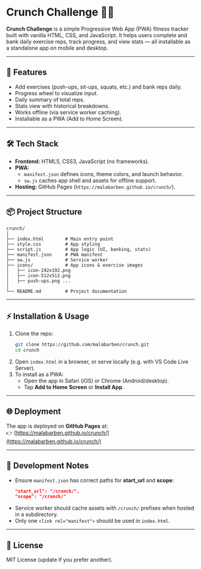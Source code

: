# Crunch Challenge 🏋️‍♂️

**Crunch Challenge** is a simple Progressive Web App (PWA) fitness tracker built with vanilla HTML, CSS, and JavaScript. It helps users complete and bank daily exercise reps, track progress, and view stats — all installable as a standalone app on mobile and desktop.

---

## 🚀 Features
- Add exercises (push-ups, sit-ups, squats, etc.) and bank reps daily.  
- Progress wheel to visualize input.  
- Daily summary of total reps.  
- Stats view with historical breakdowns.  
- Works offline (via service worker caching).  
- Installable as a PWA (Add to Home Screen).  

---

## 🛠️ Tech Stack
- **Frontend:** HTML5, CSS3, JavaScript (no frameworks).  
- **PWA:**  
  - `manifest.json` defines icons, theme colors, and launch behavior.  
  - `sw.js` caches app shell and assets for offline support.  
- **Hosting:** GitHub Pages (`https://malabarben.github.io/crunch/`).

---

## 📦 Project Structure
```
crunch/
│
├── index.html        # Main entry point
├── style.css         # App styling
├── script.js         # App logic (UI, banking, stats)
├── manifest.json     # PWA manifest
├── sw.js             # Service worker
├── icons/            # App icons & exercise images
│   ├── icon-192x192.png
│   ├── icon-512x512.png
│   ├── push-ups.png ...
│
└── README.md         # Project documentation
```

---

## ⚡ Installation & Usage
1. Clone the repo:
   ```bash
   git clone https://github.com/malabarben/crunch.git
   cd crunch
   ```
2. Open `index.html` in a browser, or serve locally (e.g. with VS Code Live Server).  
3. To install as a PWA:
   - Open the app in Safari (iOS) or Chrome (Android/desktop).  
   - Tap **Add to Home Screen** or **Install App**.  

---

## 🌐 Deployment
The app is deployed on **GitHub Pages** at:  
👉 [https://malabarben.github.io/crunch/](https://malabarben.github.io/crunch/)

---

## 🔧 Development Notes
- Ensure `manifest.json` has correct paths for **start_url** and **scope**:
  ```json
  "start_url": "/crunch/",
  "scope": "/crunch/"
  ```
- Service worker should cache assets with `/crunch/` prefixes when hosted in a subdirectory.  
- Only one `<link rel="manifest">` should be used in `index.html`.  

---

## 📜 License
MIT License (update if you prefer another).  
